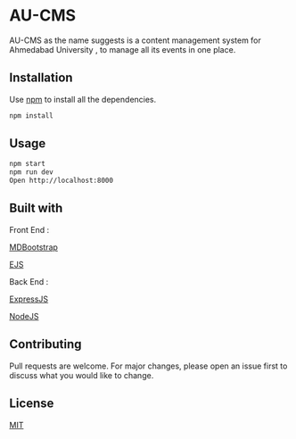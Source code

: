 # AU-CMS

AU-CMS as the name suggests is a content management system for Ahmedabad University , to manage all its events in one place.

## Installation

Use [npm](https://www.npmjs.com/) to install all the dependencies.

```bash
npm install
```

## Usage

```bash
npm start
npm run dev
Open http://localhost:8000
```

## Built with

Front End :

[MDBootstrap](https://mdbootstrap.com)

[EJS](https://ejs.co/)

Back End :

[ExpressJS](https://expressjs.com)

[NodeJS](https://nodejs.org)

## Contributing

Pull requests are welcome. For major changes, please open an issue first to discuss what you would like to change.

## License

[MIT](https://choosealicense.com/licenses/mit/)
